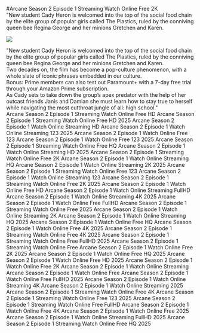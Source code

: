 #Arcane Season 2 Episode 1 Streaming Watch Online Free 2K  
"New student Cady Heron is welcomed into the top of the social food chain by the elite group of popular girls called The Plastics, ruled by the conniving queen bee Regina George and her minions Gretchen and Karen.  
  
[![](https://i.imgur.com/qSNzIqt.png)](https://movie.rssnews.media/gTtgommoW.php)  
  
"New student Cady Heron is welcomed into the top of the social food chain by the elite group of popular girls called The Plastics, ruled by the conniving queen bee Regina George and her minions Gretchen and Karen.  
Two decades on, the film has become a pop-culture phenomenon, with a whole slate of iconic phrases embedded in our culture.  
Bonus: Prime members can also test out Paramount+ with a 7-day free trial through your Amazon Prime subscription.  
As Cady sets to take down the group’s apex predator with the help of her outcast friends Janis and Damian she must learn how to stay true to herself while navigating the most cutthroat jungle of all: high school."  
Arcane Season 2 Episode 1 Streaming Watch Online Free HD
Arcane Season 2 Episode 1 Streaming Watch Online Free HD 2025
Arcane Season 2 Episode 1 Watch Online Streaming HD
Arcane Season 2 Episode 1 Watch Online Streaming 123 2025
Arcane Season 2 Episode 1 Watch Online Free 123
Arcane Season 2 Episode 1 Watch Online Free 123 2025
Arcane Season 2 Episode 1 Streaming Watch Online Free HQ
Arcane Season 2 Episode 1 Watch Online Streaming HD 2025
Arcane Season 2 Episode 1 Streaming Watch Online Free 2K
Arcane Season 2 Episode 1 Watch Online Streaming HQ
Arcane Season 2 Episode 1 Watch Online Streaming 2K 2025
Arcane Season 2 Episode 1 Streaming Watch Online Free 123
Arcane Season 2 Episode 1 Watch Online Streaming 123
Arcane Season 2 Episode 1 Streaming Watch Online Free 2K 2025
Arcane Season 2 Episode 1 Watch Online Free HD
Arcane Season 2 Episode 1 Watch Online Streaming FullHD
Arcane Season 2 Episode 1 Watch Online Streaming 4K 2025
Arcane Season 2 Episode 1 Watch Online Free FullHD
Arcane Season 2 Episode 1 Streaming Watch Online Free 2025
Arcane Season 2 Episode 1 Watch Online Streaming 2K
Arcane Season 2 Episode 1 Watch Online Streaming HQ 2025
Arcane Season 2 Episode 1 Watch Online Free HQ
Arcane Season 2 Episode 1 Watch Online Free 4K 2025
Arcane Season 2 Episode 1 Streaming Watch Online Free 4K 2025
Arcane Season 2 Episode 1 Streaming Watch Online Free FullHD 2025
Arcane Season 2 Episode 1 Streaming Watch Online Free
Arcane Season 2 Episode 1 Watch Online Free 2K 2025
Arcane Season 2 Episode 1 Watch Online Free HQ 2025
Arcane Season 2 Episode 1 Watch Online Free HD 2025
Arcane Season 2 Episode 1 Watch Online Free 2K
Arcane Season 2 Episode 1 Watch Online Streaming
Arcane Season 2 Episode 1 Watch Online Free
Arcane Season 2 Episode 1 Watch Online Free FullHD 2025
Arcane Season 2 Episode 1 Watch Online Streaming 4K
Arcane Season 2 Episode 1 Watch Online Streaming 2025
Arcane Season 2 Episode 1 Streaming Watch Online Free 4K
Arcane Season 2 Episode 1 Streaming Watch Online Free 123 2025
Arcane Season 2 Episode 1 Streaming Watch Online Free FullHD
Arcane Season 2 Episode 1 Watch Online Free 4K
Arcane Season 2 Episode 1 Watch Online Free 2025
Arcane Season 2 Episode 1 Watch Online Streaming FullHD 2025
Arcane Season 2 Episode 1 Streaming Watch Online Free HQ 2025